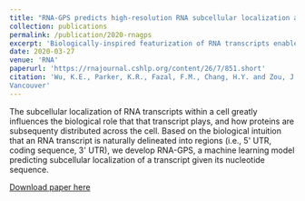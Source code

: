 ```yaml
---
title: "RNA-GPS predicts high-resolution RNA subcellular localization and highlights the role of splicing"
collection: publications
permalink: /publication/2020-rnagps
excerpt: 'Biologically-inspired featurization of RNA transcripts enables state-of-the-art modeling of RNA subcellular localization'
date: 2020-03-27
venue: 'RNA'
paperurl: 'https://rnajournal.cshlp.org/content/26/7/851.short'
citation: 'Wu, K.E., Parker, K.R., Fazal, F.M., Chang, H.Y. and Zou, J., 2020. RNA-GPS predicts high-resolution RNA subcellular localization and highlights the role of splicing. RNA, 26(7), pp.851-865.
Vancouver'
---
```


The subcellular localization of RNA transcripts within a cell greatly influences the biological role that that transcript plays, and how proteins are subsequenty distributed across the cell. Based on the biological intuition that an RNA transcript is naturally delineated into regions (i.e., 5' UTR, coding sequence, 3' UTR), we develop RNA-GPS, a machine learning model predicting subcellular localization of a transcript given its nucleotide sequence.

[Download paper here](http://wukevin.github.io/files/RNA-2020-Wu-851-65.pdf)
